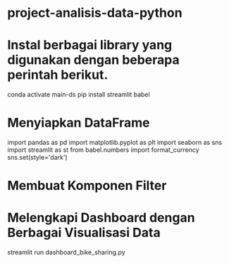 # project-analisis-data-python
# Instal berbagai library yang digunakan dengan beberapa perintah berikut.

conda activate main-ds
pip install streamlit babel

# Menyiapkan DataFrame

import pandas as pd
import matplotlib.pyplot as plt
import seaborn as sns
import streamlit as st
from babel.numbers import format_currency
sns.set(style='dark')

# Membuat Komponen Filter
# Melengkapi Dashboard dengan Berbagai Visualisasi Data

streamlit run dashboard_bike_sharing.py
